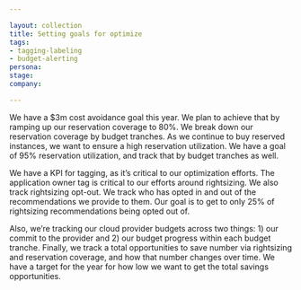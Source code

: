 ```yaml
---

layout: collection
title: Setting goals for optimize
tags: 
- tagging-labeling
- budget-alerting
persona:
stage:
company:

---
```


We have a $3m cost avoidance goal this year. We plan to achieve that by ramping up our reservation coverage to 80%. We break down our reservation coverage by budget tranches. As we continue to buy reserved instances, we want to ensure a high reservation utilization. We have a goal of 95% reservation utilization, and track that by budget tranches as well.

We have a KPI for tagging, as it’s critical to our optimization efforts. The application owner tag is critical to our efforts around rightsizing. We also track rightsizing opt-out. We track who has opted in and out of the recommendations we provide to them. Our goal is to get to only 25% of rightsizing recommendations being opted out of.

Also, we’re tracking our cloud provider budgets across two things: 1) our commit to the provider and 2) our budget progress within each budget tranche. Finally, we track a total opportunities to save number via rightsizing and reservation coverage, and how that number changes over time. We have a target for the year for how low we want to get the total savings opportunities.
